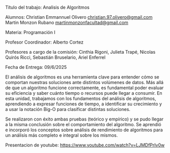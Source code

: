 Título del trabajo: Analisis de Algoritmos

Alumnos: Christian Emmannuel Olivero christian.97.olivero@gmail.com Martin Monzon Rubano martinmonzonfacultad@gmail.com

Materia: Programación I

Profesor Coordinador: Alberto Cortez

Profesores a cargo de la comisión: Cinthia Rigoni, Julieta Trapé, Nicolas Quirós Ricci, Sebastián Bruselario, Ariel Enferrel

Fecha de Entrega: 09/6/2025

El análisis de algoritmos es una herramienta clave para entender cómo se comportan nuestras soluciones ante distintos volúmenes de datos. Más allá de que un algoritmo funcione correctamente, es fundamental poder evaluar su eficiencia y saber cuánto tiempo o recursos puede llegar a consumir. En esta unidad, trabajamos con los fundamentos del análisis de algoritmos, aprendiendo a expresar funciones de tiempo, a identificar su crecimiento y a usar la notación Big-O para clasificar distintas soluciones.

Se realizaron con éxito ambas pruebas (teórico y empírico) y se pudo llegar a la misma conclusión sobre el comportamiento del algoritmo. Se aprendió e incorporó los conceptos sobre análisis de rendimiento de algoritmos para un análisis más completo e integral sobre los mismos.

Presentacion de youtube: https://www.youtube.com/watch?v=LJMDfPrIv0w
